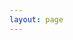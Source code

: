 ```yaml
---
layout: page
---
```

<script setup>
  import {
    VPTeamMembers,
    VPTeamPage,
    VPTeamPageSection,
    VPTeamPageTitle
  } from 'vitepress/theme'

  const moderator = [
    {
      avatar: '/community/5e7433bfea393e20ffdaa881e4b13d4f.jpg',
      name: 'Orphia',
      title: '简体中文',
    }
  ]
  const contributor = [
    {
      avatar: '/community/5e7433bfea393e20ffdaa881e4b13d4f.jpg',
      name: 'Orphia',
      title: '简体中文',
    }
  ]
</script>

<VPTeamPage>
  <VPTeamPageTitle>
    <template #title><b>贡献者们</b></template>
    <template #lead>
      黑暗大陆编年史百科是一个由粉丝建立和维护的数据库<br />
      每一位贡献者都为其倾注了大量的时间与精力<br />
    </template>
  </VPTeamPageTitle>
  <VPTeamPageSection>
    <template #title>内容版主</template>
    <template #members>
      <VPTeamMembers size="small" :members="moderator" />
    </template>
  </VPTeamPageSection>
  <VPTeamPageSection>
    <template #title>内容贡献</template>
    <template #members>
      <VPTeamMembers size="small" :members="contributor" />
    </template>
  </VPTeamPageSection>
</VPTeamPage>
